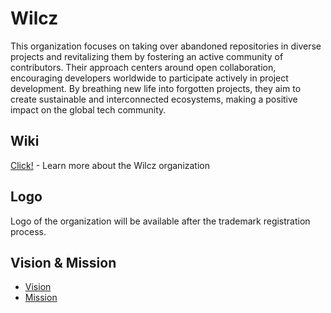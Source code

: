 # Wilcz

This organization focuses on taking over abandoned repositories in diverse projects and revitalizing them by fostering an active community of contributors. Their approach centers around open collaboration, encouraging developers worldwide to participate actively in project development. By breathing new life into forgotten projects, they aim to create sustainable and interconnected ecosystems, making a positive impact on the global tech community.

## Wiki
[Click!](https://github.com/WilczCom/.github/wiki) - Learn more about the Wilcz organization

## Logo
Logo of the organization will be available after the trademark registration process.

## Vision & Mission
- [Vision](https://github.com/WilczCom/.github/wiki/About-Wilcz#vision)
- [Mission](https://github.com/WilczCom/.github/wiki/About-Wilcz#mission)

<!--

**Here are some ideas to get you started:**

🙋‍♀️ A short introduction - what is your organization all about?
🌈 Contribution guidelines - how can the community get involved?
👩‍💻 Useful resources - where can the community find your docs? Is there anything else the community should know?
🍿 Fun facts - what does your team eat for breakfast?
🧙 Remember, you can do mighty things with the power of [Markdown](https://docs.github.com/github/writing-on-github/getting-started-with-writing-and-formatting-on-github/basic-writing-and-formatting-syntax)
-->
